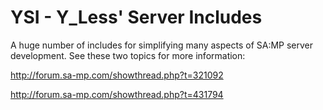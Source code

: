 YSI - Y_Less' Server Includes
=============================

A huge number of includes for simplifying many aspects of SA:MP server development.  See these two topics for more information:

http://forum.sa-mp.com/showthread.php?t=321092

http://forum.sa-mp.com/showthread.php?t=431794
